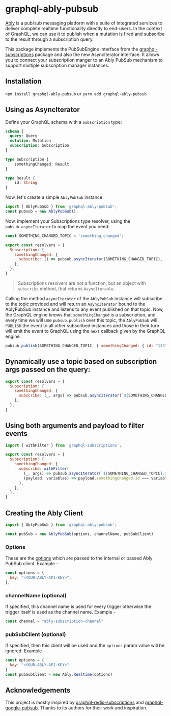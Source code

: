# graphql-ably-pubsub

[Ably](https://www.ably.io/documentation) is a pub/sub messaging platform with a suite of integrated services to deliver complete realtime functionality directly to end-users. In the context of GraphQL, we can use it to publish when a mutation is fired and subscribe to the result through a subscription query.

This package implements the PubSubEngine Interface from the [graphql-subscriptions](https://github.com/apollographql/graphql-subscriptions) package and also the new AsyncIterator interface. 
It allows you to connect your subscription manger to an Ably PubSub mechanism to support multiple subscription manager instances.

## Installation

`npm install graphql-ably-pubsub` 
or
`yarn add graphql-ably-pubsub`
   
## Using as AsyncIterator

Define your GraphQL schema with a `Subscription` type:

```graphql
schema {
  query: Query
  mutation: Mutation
  subscription: Subscription
}

type Subscription {
    somethingChanged: Result
}

type Result {
    id: String
}
```

Now, let's create a simple `AblyPubSub` instance:

```javascript
import { AblyPubSub } from 'graphql-ably-pubsub';
const pubsub = new AblyPubSub();
```

Now, implement your Subscriptions type resolver, using the `pubsub.asyncIterator` to map the event you need:

```javascript
const SOMETHING_CHANGED_TOPIC = 'something_changed';

export const resolvers = {
  Subscription: {
    somethingChanged: {
      subscribe: () => pubsub.asyncIterator(SOMETHING_CHANGED_TOPIC),
    },
  },
}
```

> Subscriptions resolvers are not a function, but an object with `subscribe` method, that returns `AsyncIterable`.

Calling the method `asyncIterator` of the `AblyPubSub` instance will subscribe to the topic provided and will return an `AsyncIterator` bound to the AblyPubSub instance and listens to any event published on that topic.
Now, the GraphQL engine knows that `somethingChanged` is a subscription, and every time we will use `pubsub.publish` over this topic, the `AblyPubSub` will `PUBLISH` the event to all other subscribed instances and those in their turn will emit the event to GraphQL using the `next` callback given by the GraphQL engine.

```js
pubsub.publish(SOMETHING_CHANGED_TOPIC, { somethingChanged: { id: "123" }});
```

## Dynamically use a topic based on subscription args passed on the query:

```javascript
export const resolvers = {
  Subscription: {
    somethingChanged: {
      subscribe: (_, args) => pubsub.asyncIterator(`${SOMETHING_CHANGED_TOPIC}.${args.relevantId}`),
    },
  },
}
```

## Using both arguments and payload to filter events

```javascript
import { withFilter } from 'graphql-subscriptions';

export const resolvers = {
  Subscription: {
    somethingChanged: {
      subscribe: withFilter(
        (_, args) => pubsub.asyncIterator(`${SOMETHING_CHANGED_TOPIC}.${args.relevantId}`),
        (payload, variables) => payload.somethingChanged.id === variables.relevantId,
      ),
    },
  },
}
```

## Creating the Ably Client

```javascript
import { AblyPubSub } from 'graphql-ably-pubsub';

const pubSub = new AblyPubSub(options, channelName, pubSubClient)
```

### Options
These are the [options](https://www.ably.io/documentation/realtime/usage#client-options) which are passed to the internal or passed Ably PubSub client.
Example -
```javascript
const options = {
  key: "<YOUR-ABLY-API-KEY>",
};
```

### channelName (optional)

If specified, this channel name is used for every trigger otherwise the trigger itself is used as the channel name. 
Example -
```javascript
const channel = "ably-subscription-channel"
```

### pubSubClient (optional)

If specified, then this client will be used and the `options` param value will be ignored.
Example -
```javascript
const options = {
  key: "<YOUR-ABLY-API-KEY>"
}
const pubSubClient = new Ably.Realtime(options)
```

## Acknowledgements

This project is mostly inspired by [graphql-redis-subscriptions](https://github.com/davidyaha/graphql-redis-subscriptions) and [graphql-google-pubsub](https://github.com/axelspringer/graphql-google-pubsub). Thanks to its authors for their work and inspiration.
